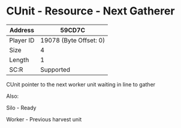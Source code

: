 #  CUnit - Resource - Next Gatherer
Address   | 59CD7C
----------|-------------
Player ID | 19078 (Byte Offset: 0)
Size 	  | 4
Length 	  | 1
SC:R      | Supported

CUnit pointer to the next worker unit waiting in line to gather

Also:
Silo - Ready
Worker - Previous harvest unit
